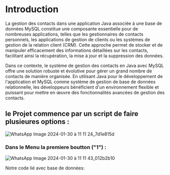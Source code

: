 # Introduction 

La gestion des contacts dans une application Java associée à une base de données MySQL constitue une composante essentielle pour de nombreuses applications, telles que les gestionnaires de contacts personnels, les applications de gestion de clients ou les systèmes de gestion de la relation client (CRM). Cette approche permet de stocker et de manipuler efficacement des informations détaillées sur les contacts, facilitant ainsi la récupération, la mise à jour et la suppression des données.

Dans ce contexte, le système de gestion des contacts en Java avec MySQL offre une solution robuste et évolutive pour gérer un grand nombre de contacts de manière organisée. En utilisant Java pour le développement de l'application et MySQL comme système de gestion de base de données relationnelle, les développeurs bénéficient d'un environnement flexible et puissant pour mettre en œuvre des fonctionnalités avancées de gestion des contacts.

## le Projet commence par un script de faire plusieures options : 

![WhatsApp Image 2024-01-30 à 11 11 24_7d1e815d](https://github.com/chaymaemerhrioui1/gestion_des_contacts/assets/128318349/3d8fe843-17f4-4a35-a4e3-5d4ff3178161)

### Dans le Menu la premiere boutton ("1") : 

![WhatsApp Image 2024-01-30 à 11 11 43_012b2b10](https://github.com/chaymaemerhrioui1/gestion_des_contacts/assets/128318349/7b9d4afd-d13d-4dc2-9c2f-af4ea23ba61c)

Notre code lié avec base de données: 



